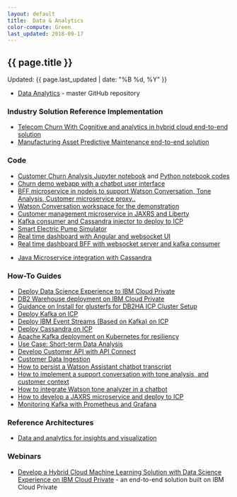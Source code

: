 ```yaml
---
layout: default
title:  Data & Analytics
color-compute: Green
last_updated: 2018-09-17
---
```


## {{ page.title }}

Updated: {{ page.last_updated | date: "%B %d, %Y" }}

- [Data Analytics](https://github.com/ibm-cloud-architecture/refarch-analytics) - master GitHub repository

### Industry Solution Reference Implementation
  - [Telecom Churn With Cognitive and analytics in hybrid cloud end-to-end solution](https://github.com/ibm-cloud-architecture/refarch-cognitive-analytics)
  - [Manufacturing Asset Predictive Maintenance end-to-end solution](https://github.com/ibm-cloud-architecture/refarch-asset-analytics)

### Code 
- [Customer Churn Analysis Jupyter notebook](https://github.com/ibm-cloud-architecture/refarch-cognitive-analytics/blob/master/docs/ml/CustomerChurnAnalysisDSXICP.md) and [Python notebook codes](https://github.com/ibm-cloud-architecture/refarch-cognitive-analytics/blob/master/src/dsx)
- [Churn demo webapp with a chatbot user interface](https://github.com/ibm-cloud-architecture/refarch-cognitive-analytics/tree/master/src/client)
- [BFF microservice in nodejs to support Watson Conversation, Tone Analysis, Customer microservice proxy..](https://github.com/ibm-cloud-architecture/refarch-cognitive-analytics/tree/master/src/server)
- [Watson Conversation workspace for the demonstration](https://github.com/ibm-cloud-architecture/refarch-cognitive-analytics/tree/master/src/wcs)
- [Customer management microservice in JAXRS and Liberty](https://github.com/ibm-cloud-architecture/refarch-integration-services)
- [Kafka consumer and Cassandra injector to deploy to ICP](https://github.com/ibm-cloud-architecture/refarch-asset-analytics/tree/master/asset-consumer)
- [Smart Electric Pump Simulator](https://github.com/ibm-cloud-architecture/refarch-asset-analytics/tree/master/asset-event-producer)
- [Real time dashboard with Angular and websocket UI](https://github.com/ibm-cloud-architecture/refarch-asset-analytics/tree/master/asset-dashboard-ui)
- [Real time dashboard BFF with websocket server and kafka consumer](https://github.com/ibm-cloud-architecture/refarch-asset-analytics/tree/master/asset-dashboard-bff)
<!-- - [Asset manager microservice as access layer on top of Cassandra using Springboot](https://github.com/ibm-cloud-architecture/refarch-asset-analytics/tree/master/asset-mgr-ms) -->
- [Java Microservice integration with Cassandra](https://github.com/ibm-cloud-architecture/refarch-asset-manager-microservice)

### How-To Guides
- [Deploy Data Science Experience to IBM Cloud Private](https://github.com/ibm-cloud-architecture/refarch-analytics/tree/master/docs/ICP)
- [DB2 Warehouse deployment on IBM Cloud Private](https://github.com/ibm-cloud-architecture/refarch-analytics/tree/master/docs/db2warehouse)
- [Guidance on Install for glusterfs for DB2HA ICP Cluster Setup](https://github.com/ibm-cloud-architecture/refarch-privatecloud/blob/master/Resiliency/Configure_HA_ICP_cluster.md)
- [Deploy Kafka on ICP](https://github.com/ibm-cloud-architecture/refarch-analytics/blob/master/docs/kafka/readme.md#install-kafka-on-icp)
- [Deploy IBM Event Streams (Based on Kafka) on ICP](https://github.com/ibm-cloud-architecture/refarch-analytics/blob/master/docs/kafka/readme.md#install-ibm-event-streams-on-icp)
- [Deploy Cassandra on ICP](https://github.com/ibm-cloud-architecture/refarch-asset-analytics/blob/master/docs/cassandra/readme.md#deployment-on-icp)
- [Apache Kafka deployment on Kubernetes for resiliency](https://github.com/ibm-cloud-architecture/refarch-analytics/tree/master/docs/kafka)
- [Use Case: Short-term Data Analysis](https://github.com/ibm-cloud-architecture/refarch-analytics/tree/master/docs/taxi_scenario)
- [Develop Customer API with API Connect](https://github.com/ibm-cloud-architecture/refarch-cognitive-analytics/blob/master/docs/apim/README.md)
- [Customer Data Ingestion](https://github.com/ibm-cloud-architecture/refarch-cognitive-analytics/blob/master/docs/apim/README.md)
- [How to persist a Watson Assistant chatbot transcript](https://github.com/ibm-cloud-architecture/refarch-cognitive-analytics/blob/master/docs/persist/chattranscripts.md)
- [How to implement a support conversation with tone analysis, and customer context](https://github.com/ibm-cloud-architecture/refarch-cognitive-analytics/blob/master/docs/wcs)
- [How to integrate Watson tone analyzer in a chatbot](https://github.com/ibm-cloud-architecture/refarch-cognitive-analytics/blob/master/docs/w-tone-analyzer.md)
- [How to develop a JAXRS microservice and deploy to ICP](https://github.com/ibm-cloud-architecture/refarch-integration-services)
- [Monitoring Kafka with Prometheus and Grafana](https://github.com/ibm-cloud-architecture/refarch-analytics/blob/master/docs/kafka/monitoring.md)


### Reference Architectures

- [Data and analytics for insights and visualization](https://www.ibm.com/cloud/garage/architectures/dataAnalyticsArchitecture)


### Webinars

- [Develop a Hybrid Cloud Machine Learning Solution with Data Science Experience on IBM Cloud Private](https://github.com/ibm-cloud-architecture/refarch-analytics/blob/master/7977_v3.pdf) - an end-to-end solution built on IBM Cloud Private
